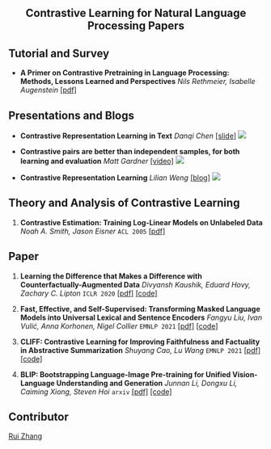 <p align="center">
<h2 align="center"> Contrastive Learning for Natural Language Processing Papers</h2>
</p>

## Tutorial and Survey

* **A Primer on Contrastive Pretraining in Language Processing: Methods, Lessons Learned and Perspectives** *Nils Rethmeier, Isabelle Augenstein* [[pdf]](https://arxiv.org/abs/2102.12982)

## Presentations and Blogs

* **Contrastive Representation Learning in Text** *Danqi Chen* [[slide]](https://cds.nyu.edu/wp-content/uploads/2021/11/TaD-Slides-Danqi-Chen-compressed.pdf) ![](https://img.shields.io/badge/-presentations-brightgreen)

* **Contrastive pairs are better than independent samples, for both learning and evaluation** *Matt Gardner* [[video]](https://drive.google.com/file/d/1DWMDeUzy9m0Z5a1gzQm4I78ZEQp8gyhm/view) ![](https://img.shields.io/badge/-presentations-brightgreen)

* **Contrastive Representation Learning** *Lilian Weng* [[blog]](https://lilianweng.github.io/posts/2021-05-31-contrastive/) ![](https://img.shields.io/badge/-blog-red)

## Theory and Analysis of Contrastive Learning

1. **Contrastive Estimation: Training Log-Linear Models on Unlabeled Data** *Noah A. Smith, Jason Eisner* `ACL 2005` [[pdf]](https://aclanthology.org/P05-1044.pdf)


## Paper
1. **Learning the Difference that Makes a Difference with Counterfactually-Augmented Data** *Divyansh Kaushik, Eduard Hovy, Zachary C. Lipton* `ICLR 2020` [[pdf]](https://arxiv.org/abs/1909.12434) [[code]](https://github.com/acmi-lab/counterfactually-augmented-data)

1. **Fast, Effective, and Self-Supervised: Transforming Masked Language Models into Universal Lexical and Sentence Encoders** *Fangyu Liu, Ivan Vulić, Anna Korhonen, Nigel Collier* `EMNLP 2021` [[pdf]](https://arxiv.org/abs/2104.08027) [[code]](https://github.com/cambridgeltl/mirror-bert)

1. **CLIFF: Contrastive Learning for Improving Faithfulness and Factuality in Abstractive Summarization** *Shuyang Cao, Lu Wang* `EMNLP 2021` [[pdf]](https://arxiv.org/abs/2109.09209) [[code]](https://shuyangcao.github.io/projects/cliff_summ)

1. **BLIP: Bootstrapping Language-Image Pre-training for Unified Vision-Language Understanding and Generation** *Junnan Li, Dongxu Li, Caiming Xiong, Steven Hoi* `arxiv` [[pdf]](https://arxiv.org/abs/2201.12086) [[code]](https://github.com/salesforce/BLIP)


<!-- 1. **CLIFF: Contrastive Learning for Improving Faithfulness and Factuality in Abstractive Summarization** *Shuyang Cao, Lu Wang* `EMNLP 2021` [[pdf]](https://arxiv.org/abs/2109.09209) [[code]](https://shuyangcao.github.io/projects/cliff_summ) -->

## Contributor
[Rui Zhang](https://ryanzhumich.github.io/)